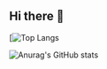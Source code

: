 ## Hi there 👋

[![Top Langs](https://github-readme-stats.vercel.app/api/top-langs/?username=bobaesj&hide=Dokerfiles,prs&show_icons=true&theme=테마)

![Anurag's GitHub stats](https://github-readme-stats.vercel.app/api?username=bobaesj&hide=contribs,prs&show_icons=true&theme=테마)
